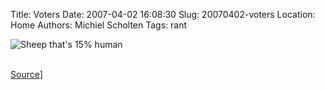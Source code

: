 Title: Voters
Date: 2007-04-02 16:08:30
Slug: 20070402-voters
Location: Home
Authors: Michiel Scholten
Tags: rant

<div class="content-image"><div><img src="http://aquariusoft.org/~mbscholt/images/content/uf_voter_sheep.gif" alt="Sheep that's 15% human" title="Sheep that's 15% human" /></div></div>
<br style="clear: both;" />

<p><a href="http://ars.userfriendly.org/cartoons/?id=20070401">Source</a>]</p>